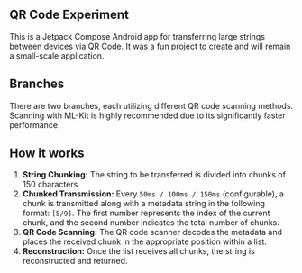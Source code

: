 ## QR Code Experiment

This is a Jetpack Compose Android app for transferring large strings between devices via QR Code. It was a fun project to create and will remain a small-scale application.

## Branches

There are two branches, each utilizing different QR code scanning methods. Scanning with ML-Kit is highly recommended due to its significantly faster performance.

## How it works

1. **String Chunking:** The string to be transferred is divided into chunks of 150 characters.
2. **Chunked Transmission:**  Every `50ms / 100ms / 150ms` (configurable), a chunk is transmitted along with a metadata string in the following format: `[5/9]`.  The first number represents the index of the current chunk, and the second number indicates the total number of chunks.
3. **QR Code Scanning:** The QR code scanner decodes the metadata and places the received chunk in the appropriate position within a list.
4. **Reconstruction:** Once the list receives all chunks, the string is reconstructed and returned. 
